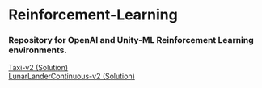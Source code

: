 # Reinforcement-Learning

### Repository for OpenAI and Unity-ML Reinforcement Learning environments.

[Taxi-v2 (Solution)](OpenAI/Taxi-v2)  
[LunarLanderContinuous-v2 (Solution)](OpenAI/LunarLander-v2)